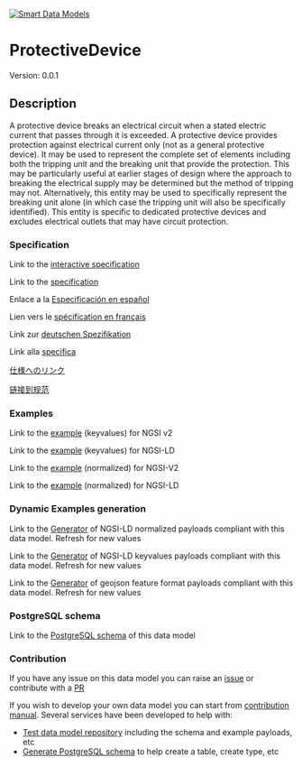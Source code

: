 [![Smart Data Models](https://smartdatamodels.org/wp-content/uploads/2022/01/SmartDataModels_logo.png "Logo")](https://smartdatamodels.org)
# ProtectiveDevice
Version: 0.0.1

## Description 

A protective device breaks an electrical circuit when a stated electric current that passes through it is exceeded.  A protective device provides protection against electrical current only (not as a general protective device). It may be used to represent the complete set of elements including both the tripping unit and the breaking unit that provide the protection. This may be particularly useful at earlier stages of design where the approach to breaking the electrical supply may be determined but the method of tripping may not. Alternatively, this entity may be used to specifically represent the breaking unit alone (in which case the tripping unit will also be specifically identified). This entity is specific to dedicated protective devices and excludes electrical outlets that may have circuit protection.
### Specification

Link to the [interactive specification](https://swagger.lab.fiware.org/?url=https://smart-data-models.github.io/dataModel.S4BLDG/ProtectiveDevice/swagger.yaml)

Link to the [specification](https://github.com/smart-data-models/dataModel.S4BLDG/blob/master/ProtectiveDevice/doc/spec.md)

Enlace a la [Especificación en español](https://github.com/smart-data-models/dataModel.S4BLDG/blob/master/ProtectiveDevice/doc/spec_ES.md)

Lien vers le [spécification en français](https://github.com/smart-data-models/dataModel.S4BLDG/blob/master/ProtectiveDevice/doc/spec_FR.md)

Link zur [deutschen Spezifikation](https://github.com/smart-data-models/dataModel.S4BLDG/blob/master/ProtectiveDevice/doc/spec_DE.md)

Link alla [specifica](https://github.com/smart-data-models/dataModel.S4BLDG/blob/master/ProtectiveDevice/doc/spec_IT.md)

[仕様へのリンク](https://github.com/smart-data-models/dataModel.S4BLDG/blob/master/ProtectiveDevice/doc/spec_JA.md)

[链接到规范](https://github.com/smart-data-models/dataModel.S4BLDG/blob/master/ProtectiveDevice/doc/spec_ZH.md)
### Examples

Link to the [example](https://smart-data-models.github.io/dataModel.S4BLDG/ProtectiveDevice/examples/example.json) (keyvalues) for NGSI v2

Link to the [example](https://smart-data-models.github.io/dataModel.S4BLDG/ProtectiveDevice/examples/example.jsonld) (keyvalues) for NGSI-LD

Link to the [example](https://smart-data-models.github.io/dataModel.S4BLDG/ProtectiveDevice/examples/example-normalized.json) (normalized) for NGSI-V2

Link to the [example](https://smart-data-models.github.io/dataModel.S4BLDG/ProtectiveDevice/examples/example-normalized.jsonld) (normalized) for NGSI-LD
### Dynamic Examples generation

Link to the [Generator](https://smartdatamodels.org/extra/ngsi-ld_generator.php?schemaUrl=https://raw.githubusercontent.com/smart-data-models/dataModel.S4BLDG/master/ProtectiveDevice/schema.json&email=info@smartdatamodels.org) of NGSI-LD normalized payloads compliant with this data model. Refresh for new values

Link to the [Generator](https://smartdatamodels.org/extra/ngsi-ld_generator_keyvalues.php?schemaUrl=https://raw.githubusercontent.com/smart-data-models/dataModel.S4BLDG/master/ProtectiveDevice/schema.json&email=info@smartdatamodels.org) of NGSI-LD keyvalues payloads compliant with this data model. Refresh for new values

Link to the [Generator](https://smartdatamodels.org/extra/geojson_features_generator.php?schemaUrl=https://raw.githubusercontent.com/smart-data-models/dataModel.S4BLDG/master/ProtectiveDevice/schema.json&email=info@smartdatamodels.org) of geojson feature format payloads compliant with this data model. Refresh for new values
### PostgreSQL schema

Link to the [PostgreSQL schema](https://smart-data-models.github.io/dataModel.S4BLDG/ProtectiveDevice/schema.sql) of this data model
### Contribution

 If you have any issue on this data model you can raise an [issue](https://github.com/smart-data-models/dataModel.S4BLDG/issues)  or contribute with a [PR](https://github.com/smart-data-models/dataModel.S4BLDG/pulls)

 If you wish to develop your own data model you can start from [contribution manual](https://bit.ly/contribution_manual). Several services have been developed to help with: 
 - [Test data model repository](https://smartdatamodels.org/index.php/data-models-contribution-api/) including the schema and example payloads, etc
 - [Generate PostgreSQL schema](https://smartdatamodels.org/index.php/sql-service/) to help create a table, create type, etc